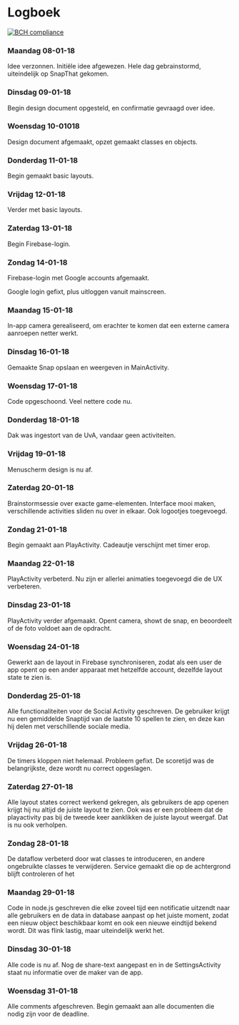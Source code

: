 # Logboek

[![BCH compliance](https://bettercodehub.com/edge/badge/Segouta/Pictured?branch=master)](https://bettercodehub.com/)

### Maandag 08-01-18

Idee verzonnen. Initiële idee afgewezen. Hele dag gebrainstormd, uiteindelijk op SnapThat gekomen.

### Dinsdag 09-01-18

Begin design document opgesteld, en confirmatie gevraagd over idee.

### Woensdag 10-01018

Design document afgemaakt, opzet gemaakt classes en objects.

### Donderdag 11-01-18

Begin gemaakt basic layouts.

### Vrijdag 12-01-18

Verder met basic layouts.

### Zaterdag 13-01-18

Begin Firebase-login.

### Zondag 14-01-18

Firebase-login met Google accounts afgemaakt.

Google login gefixt, plus uitloggen vanuit mainscreen.

### Maandag 15-01-18

In-app camera gerealiseerd, om erachter te komen dat een externe camera aanroepen netter werkt.

### Dinsdag 16-01-18

Gemaakte Snap opslaan en weergeven in MainActivity.

### Woensdag 17-01-18

Code opgeschoond. Veel nettere code nu.

### Donderdag 18-01-18

Dak was ingestort van de UvA, vandaar geen activiteiten.

### Vrijdag 19-01-18

Menuscherm design is nu af.

### Zaterdag 20-01-18

Brainstormsessie over exacte game-elementen.
Interface mooi maken, verschillende activities sliden nu over in elkaar. Ook logootjes toegevoegd.

### Zondag 21-01-18

Begin gemaakt aan PlayActivity. Cadeautje verschijnt met timer erop.

### Maandag 22-01-18

PlayActivity verbeterd. Nu zijn er allerlei animaties toegevoegd die de UX verbeteren.

### Dinsdag 23-01-18

PlayActivity verder afgemaakt. Opent camera, showt de snap, en beoordeelt of de foto voldoet aan de opdracht.

### Woensdag 24-01-18

Gewerkt aan de layout in Firebase synchroniseren, zodat als een user de app opent op een ander apparaat met hetzelfde account, dezelfde layout state te zien is.

### Donderdag 25-01-18

Alle functionaliteiten voor de Social Activity geschreven. De gebruiker krijgt nu een gemiddelde Snaptijd van de laatste 10 spellen te zien, en deze kan hij delen met verschillende sociale media.

### Vrijdag 26-01-18

De timers kloppen niet helemaal. Probleem gefixt. De scoretijd was de belangrijkste, deze wordt nu correct opgeslagen.

### Zaterdag 27-01-18

Alle layout states correct werkend gekregen, als gebruikers de app openen krijgt hij nu altijd de juiste layout te zien. Ook was er een probleem dat de playactivity pas bij de tweede keer aanklikken de juiste layout weergaf. Dat is nu ook verholpen.

### Zondag 28-01-18

De dataflow verbeterd door wat classes te introduceren, en andere ongebruikte classes te verwijderen. Service gemaakt die op de achtergrond blijft controleren of het

### Maandag 29-01-18

Code in node.js geschreven die elke zoveel tijd een notificatie uitzendt naar alle gebruikers en de data in database aanpast op het juiste moment, zodat een nieuw object beschikbaar komt en ook een nieuwe eindtijd bekend wordt.
Dit was flink lastig, maar uiteindelijk werkt het.

### Dinsdag 30-01-18

Alle code is nu af. Nog de share-text aangepast en in de SettingsActivity staat nu informatie over de maker van de app.

### Woensdag 31-01-18

Alle comments afgeschreven. Begin gemaakt aan alle documenten die nodig zijn voor de deadline.

